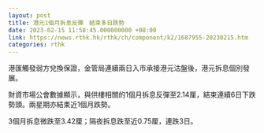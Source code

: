 ```yaml
---
layout: post
title: 港元1個月拆息反彈　結束多日跌勢
date: 2023-02-15 11:58:45.000000000 +08:00
link: https://news.rthk.hk/rthk/ch/component/k2/1687955-20230215.htm
categories: rthk
---
```


港匯觸發弱方兌換保證，金管局連續兩日入市承接港元沽盤後，港元拆息個別發展。

財資市場公會數據顯示，與供樓相關的1個月拆息反彈至2.14厘，結束連續6日下跌勢頭。兩星期亦結束近1個月跌勢。

3個月拆息微跌至3.42厘；隔夜拆息跌至近0.75厘，連跌3日。
